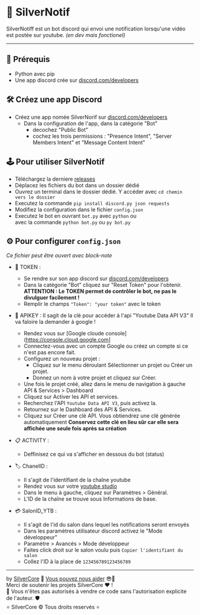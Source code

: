 # 🔔  SilverNotif  
SilverNotiff est un bot discord qui envoi une notification lorsqu'une vidéo est postée sur youtube.
*(en dev mais fonctionel)*

---

## 🔗  Prérequis 
- Python avec pip
- Une app discord crée sur [discord.com/developers](https://discord.com/developers/applications)

## 🛠️  Créez une app Discord
- Créez une app nomée SilverNorif sur [discord.com/developers](https://discord.com/developers/applications)
  - Dans la configuration de l'app, dans la catégorie "Bot"
    - decochez "Public Bot"
    - cochez les trois permissions : "Presence Intent", "Server Members Intent" et "Message Content Intent"

## 🕹️  Pour utiliser SilverNotif
- Téléchargez la derniere [releases](https://github.com/SilverCore-Git/SilverNotif/releases)
- Déplacez les fichiers du bot dans un dossier dédié
- Ouvrez un terminal dans le dossier dédié. Y accéder avec ``cd chemin vers le dossier``
- Executez la commande ``pip install discord.py json requests``
- Modifiez la configuration dans le fichier ``config.json``
- Executez le bot en ouvrant ``bot.py`` avec ``python`` ou <br>
  avec la commande ``python bot.py`` ou ``py bot.py``

## ⚙️  Pour configurer ``config.json``
*Ce fichier peut être ouvert avec block-note*

- 🎫 TOKEN :
  - Se rendre sur son app discord sur [discord.com/developers](https://discord.com/developers/applications)
  - Dans la catégorie "Bot" cliquez sur "Reset Token" pour l'obtenir.
    **ATTENTION : Le TOKEN permet de contrôler le bot, ne pas le divulguer facilement !**
  - Remplir le champs ``"Token": "your token"`` avec le token

- 🔑 APIKEY :
  Il sagit de la clé pour accéder à l'api "Youtube Data API V3"
  Il va faloire la demander à google !
  - Rendez vous sur [Google cloude console](https://console.cloud.google.com]
  - Connectez-vous avec un compte Google ou créez un compte si ce n'est pas encore fait.
  - Configurez un nouveau projet :
    - Cliquez sur le menu déroulant Sélectionner un projet ou Créer un projet.
    - Donnez un nom à votre projet et cliquez sur Créer.
  - Une fois le projet créé, allez dans le menu de navigation à gauche API & Services > Dashboard
  - Cliquez sur Activer les API et services.
  - Recherchez l'API ``Youtube Data API V3``, puis activez la.
  - Retournez sur le Dashboard des API & Services.
  - Cliquez sur Créer une clé API. Vous obtiendrez une clé générée automatiquement
    **Conservez cette clé en lieu sûr car elle sera affichée une seule fois après sa création**

 - 📋 ACTIVITY :
    - Deffinisez ce qui va s'afficher en dessous du bot (status)

 - 🏷️ ChanelID :
    - Il s'agit de l'identifiant de la chaîne youtube
    - Rendez vous sur votre [youtube studio](https://studio.youtube.com)
    - Dans le menu à gauche, cliquez sur Paramètres > Général.
    - L'ID de la chaîne se trouve sous Informations de base.

 - 💳 SalonID_YTB :
    - Il s'agit de l'id du salon dans lequel les notifications seront envoyés
    - Dans les paramètres utilisateur discord activez le "Mode développeur"
    - Paramètre > Avancés > Mode développeur
    - Faites click droit sur le salon voulu puis ``Copier l'identifiant du salon``
    - Collez l'ID à la place de ``123456789123456789``


---
by [SilverCore](https://github.com/SilverCore-Git) 👑 [Vous pouvez nous aider](https://tipeee.com/silverdium) 😎💸<br>
Merci de soutenir les projets SilverCore ❤️ !<br>
🔐 Vous n'êtes pas autorisés à vendre ce code sans l'autorisation explicite de l'auteur. 🛡️<br>
⭐  SilverCore ©️ Tous droits reservés  ⭐
